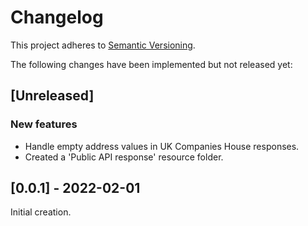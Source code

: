 # Changelog

This project adheres to [Semantic Versioning](http://semver.org/spec/v2.0.0.html).

The following changes have been implemented but not released yet:

## [Unreleased]

### New features

- Handle empty address values in UK Companies House responses.
- Created a 'Public API response' resource folder.

## [0.0.1] - 2022-02-01

Initial creation.
